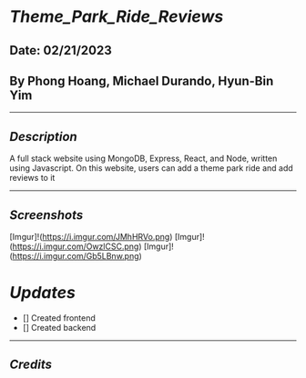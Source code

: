 # **_Theme_Park_Ride_Reviews_**

## Date: 02/21/2023

## By Phong Hoang, Michael Durando, Hyun-Bin Yim

---

## **_Description_**

A full stack website using MongoDB, Express, React, and Node, written using Javascript. On this website, users can add a theme park ride and add reviews to it

---

## **_Screenshots_**

[Imgur]!(https://i.imgur.com/JMhHRVo.png)
[Imgur]!(https://i.imgur.com/OwzlCSC.png)
[Imgur]!(https://i.imgur.com/Gb5LBnw.png)

# **_Updates_**

- [] Created frontend
- [] Created backend

---

## _Credits_
